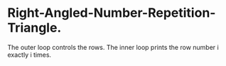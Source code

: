 # Right-Angled-Number-Repetition-Triangle.
The outer loop controls the rows.  The inner loop prints the row number i exactly i times.
